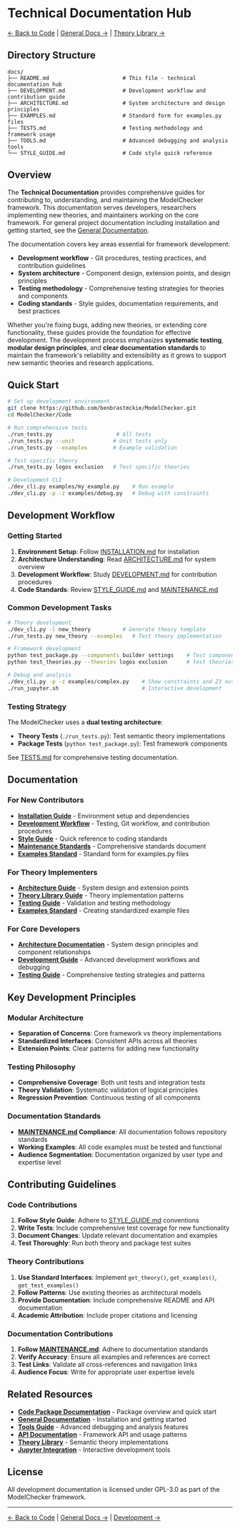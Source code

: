 # Technical Documentation Hub

[← Back to Code](../README.md) | [General Docs →](../../Docs/README.md) | [Theory Library →](../src/model_checker/theory_lib/README.md)

## Directory Structure

```
docs/
├── README.md                       # This file - technical documentation hub
├── DEVELOPMENT.md                  # Development workflow and contribution guide
├── ARCHITECTURE.md                 # System architecture and design principles
├── EXAMPLES.md                     # Standard form for examples.py files
├── TESTS.md                        # Testing methodology and framework usage
├── TOOLS.md                        # Advanced debugging and analysis tools
└── STYLE_GUIDE.md                  # Code style quick reference
```

## Overview

The **Technical Documentation** provides comprehensive guides for contributing to, understanding, and maintaining the ModelChecker framework. This documentation serves developers, researchers implementing new theories, and maintainers working on the core framework. For general project documentation including installation and getting started, see the [General Documentation](../../Docs/README.md).

The documentation covers key areas essential for framework development:

- **Development workflow** - Git procedures, testing practices, and contribution guidelines
- **System architecture** - Component design, extension points, and design principles  
- **Testing methodology** - Comprehensive testing strategies for theories and components
- **Coding standards** - Style guides, documentation requirements, and best practices

Whether you're fixing bugs, adding new theories, or extending core functionality, these guides provide the foundation for effective development. The development process emphasizes **systematic testing**, **modular design principles**, and **clear documentation standards** to maintain the framework's reliability and extensibility as it grows to support new semantic theories and research applications.

## Quick Start

```bash
# Set up development environment
git clone https://github.com/benbrastmckie/ModelChecker.git
cd ModelChecker/Code

# Run comprehensive tests
./run_tests.py                    # All tests
./run_tests.py --unit            # Unit tests only
./run_tests.py --examples        # Example validation

# Test specific theory
./run_tests.py logos exclusion   # Test specific theories

# Development CLI
./dev_cli.py examples/my_example.py    # Run example
./dev_cli.py -p -z examples/debug.py   # Debug with constraints
```

## Development Workflow

### Getting Started

1. **Environment Setup**: Follow [INSTALLATION.md](../../Docs/INSTALLATION.md) for installation
2. **Architecture Understanding**: Read [ARCHITECTURE.md](ARCHITECTURE.md) for system overview
3. **Development Workflow**: Study [DEVELOPMENT.md](DEVELOPMENT.md) for contribution procedures
4. **Code Standards**: Review [STYLE_GUIDE.md](STYLE_GUIDE.md) and [MAINTENANCE.md](../MAINTENANCE.md)

### Common Development Tasks

```bash
# Theory development
./dev_cli.py -l new_theory          # Generate theory template
./run_tests.py new_theory --examples   # Test theory implementation

# Framework development
python test_package.py --components builder settings    # Test components
python test_theories.py --theories logos exclusion      # Test theories

# Debug and analysis
./dev_cli.py -p -z examples/complex.py    # Show constraints and Z3 output
./run_jupyter.sh                          # Interactive development
```

### Testing Strategy

The ModelChecker uses a **dual testing architecture**:

- **Theory Tests** (`./run_tests.py`): Test semantic theory implementations
- **Package Tests** (`python test_package.py`): Test framework components

See [TESTS.md](TESTS.md) for comprehensive testing documentation.

## Documentation

### For New Contributors

- **[Installation Guide](../../Docs/INSTALLATION.md)** - Environment setup and dependencies
- **[Development Workflow](DEVELOPMENT.md)** - Testing, Git workflow, and contribution procedures
- **[Style Guide](STYLE_GUIDE.md)** - Quick reference to coding standards
- **[Maintenance Standards](../MAINTENANCE.md)** - Comprehensive standards document
- **[Examples Standard](EXAMPLES.md)** - Standard form for examples.py files

### For Theory Implementers

- **[Architecture Guide](ARCHITECTURE.md)** - System design and extension points
- **[Theory Library Guide](../src/model_checker/theory_lib/README.md)** - Theory implementation patterns
- **[Testing Guide](TESTS.md)** - Validation and testing methodology
- **[Examples Standard](EXAMPLES.md)** - Creating standardized example files

### For Core Developers

- **[Architecture Documentation](ARCHITECTURE.md)** - System design principles and component relationships
- **[Development Guide](DEVELOPMENT.md)** - Advanced development workflows and debugging
- **[Testing Guide](TESTS.md)** - Comprehensive testing strategies and patterns

## Key Development Principles

### Modular Architecture

- **Separation of Concerns**: Core framework vs theory implementations
- **Standardized Interfaces**: Consistent APIs across all theories
- **Extension Points**: Clear patterns for adding new functionality

### Testing Philosophy

- **Comprehensive Coverage**: Both unit tests and integration tests
- **Theory Validation**: Systematic validation of logical principles
- **Regression Prevention**: Continuous testing of all components

### Documentation Standards

- **[MAINTENANCE.md](../MAINTENANCE.md) Compliance**: All documentation follows repository standards
- **Working Examples**: All code examples must be tested and functional
- **Audience Segmentation**: Documentation organized by user type and expertise level

## Contributing Guidelines

### Code Contributions

1. **Follow Style Guide**: Adhere to [STYLE_GUIDE.md](STYLE_GUIDE.md) conventions
2. **Write Tests**: Include comprehensive test coverage for new functionality
3. **Document Changes**: Update relevant documentation and examples
4. **Test Thoroughly**: Run both theory and package test suites

### Theory Contributions

1. **Use Standard Interfaces**: Implement `get_theory()`, `get_examples()`, `get_test_examples()`
2. **Follow Patterns**: Use existing theories as architectural models
3. **Provide Documentation**: Include comprehensive README and API documentation
4. **Academic Attribution**: Include proper citations and licensing

### Documentation Contributions

1. **Follow [MAINTENANCE.md](../MAINTENANCE.md)**: Adhere to documentation standards
2. **Verify Accuracy**: Ensure all examples and references are correct
3. **Test Links**: Validate all cross-references and navigation links
4. **Audience Focus**: Write for appropriate user expertise levels

## Related Resources

- **[Code Package Documentation](../README.md)** - Package overview and quick start
- **[General Documentation](../../Docs/README.md)** - Installation and getting started
- **[Tools Guide](TOOLS.md)** - Advanced debugging and analysis features
- **[API Documentation](../src/model_checker/README.md)** - Framework API and usage patterns
- **[Theory Library](../src/model_checker/theory_lib/README.md)** - Semantic theory implementations
- **[Jupyter Integration](../src/model_checker/jupyter/README.md)** - Interactive development tools

## License

All development documentation is licensed under GPL-3.0 as part of the ModelChecker framework.

---

[← Back to Code](../README.md) | [General Docs →](../../Docs/README.md) | [Development →](DEVELOPMENT.md)
